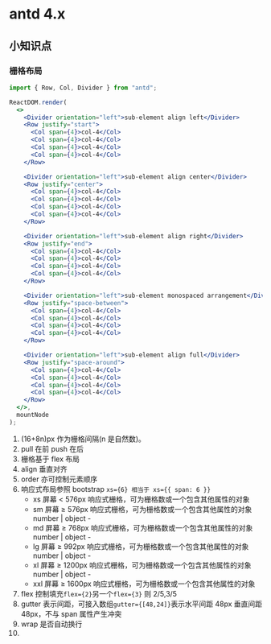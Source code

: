 # antd 4.x

## 小知识点

### 栅格布局

```jsx
import { Row, Col, Divider } from "antd";

ReactDOM.render(
  <>
    <Divider orientation="left">sub-element align left</Divider>
    <Row justify="start">
      <Col span={4}>col-4</Col>
      <Col span={4}>col-4</Col>
      <Col span={4}>col-4</Col>
      <Col span={4}>col-4</Col>
    </Row>

    <Divider orientation="left">sub-element align center</Divider>
    <Row justify="center">
      <Col span={4}>col-4</Col>
      <Col span={4}>col-4</Col>
      <Col span={4}>col-4</Col>
      <Col span={4}>col-4</Col>
    </Row>

    <Divider orientation="left">sub-element align right</Divider>
    <Row justify="end">
      <Col span={4}>col-4</Col>
      <Col span={4}>col-4</Col>
      <Col span={4}>col-4</Col>
      <Col span={4}>col-4</Col>
    </Row>

    <Divider orientation="left">sub-element monospaced arrangement</Divider>
    <Row justify="space-between">
      <Col span={4}>col-4</Col>
      <Col span={4}>col-4</Col>
      <Col span={4}>col-4</Col>
      <Col span={4}>col-4</Col>
    </Row>

    <Divider orientation="left">sub-element align full</Divider>
    <Row justify="space-around">
      <Col span={4}>col-4</Col>
      <Col span={4}>col-4</Col>
      <Col span={4}>col-4</Col>
      <Col span={4}>col-4</Col>
    </Row>
  </>,
  mountNode
);
```

1. (16+8n)px 作为栅格间隔(n 是自然数)。
2. pull 在前 push 在后
3. 栅格基于 flex 布局
4. align 垂直对齐
5. order 亦可控制元素顺序
6. 响应式布局参照 bootstrap
   `xs={6} 相当于 xs={{ span: 6 }}`
   - xs 屏幕 < 576px 响应式栅格，可为栅格数或一个包含其他属性的对象
   - sm 屏幕 ≥ 576px 响应式栅格，可为栅格数或一个包含其他属性的对象 number | object -
   - md 屏幕 ≥ 768px 响应式栅格，可为栅格数或一个包含其他属性的对象 number | object -
   - lg 屏幕 ≥ 992px 响应式栅格，可为栅格数或一个包含其他属性的对象 number | object -
   - xl 屏幕 ≥ 1200px 响应式栅格，可为栅格数或一个包含其他属性的对象 number | object -
   - xxl 屏幕 ≥ 1600px 响应式栅格，可为栅格数或一个包含其他属性的对象
7. flex 控制填充`flex={2}`另一个`flex={3}` 则 2/5,3/5
8. gutter 表示间距，可接入数组`gutter={[48,24]}`表示水平间距 48px 垂直间距 48px，不与 span 属性产生冲突
9. wrap 是否自动换行
10. 
